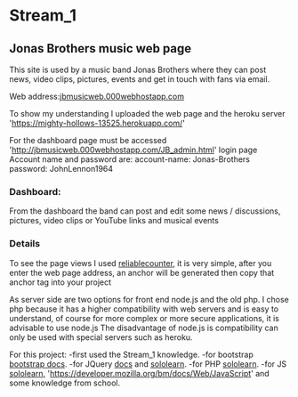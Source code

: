 # Stream_1

## Jonas Brothers music web page

This site is used by a music band Jonas Brothers where they can post news, video clips, 
pictures, events and get in touch with fans via email.

Web address:[jbmusicweb.000webhostapp.com](http://jbmusicweb.000webhostapp.com)

To show my understanding I uploaded the web page and the heroku server 'https://mighty-hollows-13525.herokuapp.com/'

For the dashboard page must be accessed 'http://jbmusicweb.000webhostapp.com/JB_admin.html' login page
Account name and password are:
account-name: Jonas-Brothers
password: JohnLennon1964

### Dashboard:

From the dashboard the band can post and edit some news / discussions, pictures, 
video clips or YouTube links and musical events

### Details

To see the page views I used [reliablecounter](http://www.reliablecounter.com/),
it is very simple, after you enter the web page address, an anchor will be generated
then copy that anchor tag into your project

As server side are two options for front end node.js and the old php.
I chose php because it has a higher compatibility with web servers and is easy to understand,
of course for more complex or more secure applications, it is advisable to use node.js
The disadvantage of node.js is compatibility can only be used with special servers such as heroku.

For this project:
	-first used the Stream_1 knowledge.
	-for bootstrap [bootstrap docs](https://getbootstrap.com/docs/3.3/).
	-for JQuery [docs](http://api.jquery.com/) and [sololearn](https://www.sololearn.com/Courses/).
	-for PHP [sololearn](https://www.sololearn.com/Courses/).
	-for JS [sololearn](https://www.sololearn.com/Courses/), 'https://developer.mozilla.org/bm/docs/Web/JavaScript'
	and some knowledge from school.



